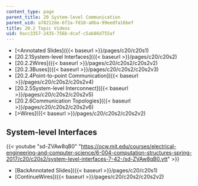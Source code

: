 ```yaml
---
content_type: page
parent_title: 20 System-level Communication
parent_uid: a78212de-6f2a-fd10-a0ba-99eedfa16bef
title: 20.2 Topic Videos
uid: 9acc3357-2435-756b-dcaf-c5ab86d755af
---
```


*   [<Annotated Slides]({{< baseurl >}}/pages/c20/c20s1)
*   [20.2.1System-level Interfaces]({{< baseurl >}}/pages/c20/c20s2)
*   [20.2.2Wires]({{< baseurl >}}/pages/c20/c20s2/c20s2v2)
*   [20.2.3Buses]({{< baseurl >}}/pages/c20/c20s2/c20s2v3)
*   [20.2.4Point-to-point Communication]({{< baseurl >}}/pages/c20/c20s2/c20s2v4)
*   [20.2.5System-level Interconnect]({{< baseurl >}}/pages/c20/c20s2/c20s2v5)
*   [20.2.6Communication Topologies]({{< baseurl >}}/pages/c20/c20s2/c20s2v6)
*   [\>Wires]({{< baseurl >}}/pages/c20/c20s2/c20s2v2)

System-level Interfaces
-----------------------

{{< youtube "sd-ZVAw8qB0" "https://ocw.mit.edu/courses/electrical-engineering-and-computer-science/6-004-computation-structures-spring-2017/c20/c20s2/system-level-interfaces-7-42-/sd-ZVAw8qB0.vtt" >}}

*   [BackAnnotated Slides]({{< baseurl >}}/pages/c20/c20s1)
*   [ContinueWires]({{< baseurl >}}/pages/c20/c20s2/c20s2v2)